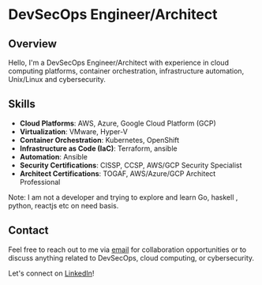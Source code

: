# DevSecOps Engineer/Architect

## Overview

Hello, I'm a DevSecOps Engineer/Architect with experience in cloud computing platforms, container orchestration, infrastructure automation, Unix/Linux and cybersecurity. 

## Skills

- **Cloud Platforms**: AWS, Azure, Google Cloud Platform (GCP)
- **Virtualization**: VMware, Hyper-V
- **Container Orchestration**: Kubernetes, OpenShift
- **Infrastructure as Code (IaC)**: Terraform, ansible
- **Automation**: Ansible
- **Security Certifications**: CISSP, CCSP, AWS/GCP Security Specialist
- **Architect Certifications**: TOGAF, AWS/Azure/GCP Architect Professional

Note: I am not a developer and trying to explore and learn Go, haskell , python, reactjs etc on need basis.

## Contact

Feel free to reach out to me via [email](mailto:pratheeshpc2024@gmail.com) for collaboration opportunities or to discuss anything related to DevSecOps, cloud computing, or cybersecurity. 

Let's connect on [LinkedIn](https://www.linkedin.com/in/pratheeshpc/)!

